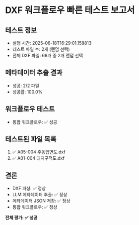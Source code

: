
# DXF 워크플로우 빠른 테스트 보고서

## 테스트 정보
- 실행 시간: 2025-06-18T16:29:01.158813
- 테스트 파일 수: 2개 (랜덤 선택)
- 전체 DXF 파일: 68개 중 2개 랜덤 선택

## 메타데이터 추출 결과
- 성공: 2/2 파일
- 성공률: 100.0%

## 워크플로우 테스트
- 통합 워크플로우: ✅ 성공

## 테스트된 파일 목록
 1. ✅ A05-004 주동입면도.dxf
 2. ✅ A01-004 대지구적도.dxf

## 결론
- DXF 파싱: ✅ 정상
- LLM 메타데이터 추출: ✅ 정상  
- 메타데이터 JSON 저장: ✅ 정상
- 통합 워크플로우: ✅ 정상

**전체 평가: ✅ 성공**
